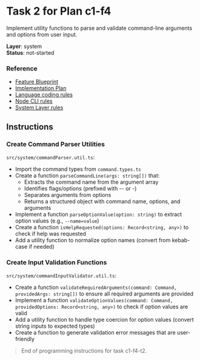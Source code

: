 # Task 2 for Plan c1-f4

Implement utility functions to parse and validate command-line arguments and options from user input.

**Layer**: system  
**Status**: not-started

### Reference

- [Feature Blueprint](/docs/f4-command-handling.blueprint.md)
- [Implementation Plan](/containers/c1-node-cli/docs/f4-command-handling.plan.md)
- [Language coding rules](/containers/c1-node-cli/.ai/rules/0-typescript.rules.md)  
- [Node CLI rules](/containers/c1-node-cli/.ai/rules/1-node-cli.rules.md)
- [System Layer rules](/containers/c1-node-cli/.ai/rules/2-system-layer.rules.md)

## Instructions

### Create Command Parser Utilities

`src/system/commandParser.util.ts`:
- Import the command types from `command.types.ts`
- Create a function `parseCommandLine(args: string[])` that:
  - Extracts the command name from the argument array
  - Identifies flags/options (prefixed with -- or -)
  - Separates arguments from options
  - Returns a structured object with command name, options, and arguments
- Implement a function `parseOptionValue(option: string)` to extract option values (e.g., `--name=value`)
- Create a function `isHelpRequested(options: Record<string, any>)` to check if help was requested
- Add a utility function to normalize option names (convert from kebab-case if needed)

### Create Input Validation Functions

`src/system/commandInputValidator.util.ts`:
- Create a function `validateRequiredArguments(command: Command, providedArgs: string[])` to ensure all required arguments are provided
- Implement a function `validateOptionValues(command: Command, providedOptions: Record<string, any>)` to check if option values are valid
- Add a utility function to handle type coercion for option values (convert string inputs to expected types)
- Create a function to generate validation error messages that are user-friendly

> End of programming instructions for task c1-f4-t2. 
